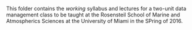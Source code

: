 This folder contains the *working* syllabus and lectures for a two-unit data management class to be taught at the Rosensteil School of Marine and Atmospherics Sciences at the University of Miami in the SPring of 2016.
